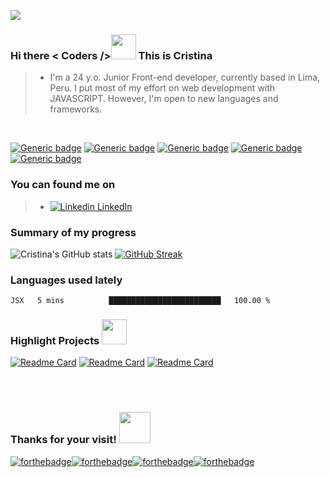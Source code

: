 ![](https://komarev.com/ghpvc/?username=MariaCristinaTC&label=PROFILE+VIEWS)<br /> 
### Hi there < Coders /><img src="https://media.giphy.com/media/3og0IAzB7lmOo2q0Ss/giphy.gif" width="40" height="40" /> This is Cristina<br />
> - I'm a 24 y.o. Junior Front-end developer, currently based in Lima, Peru. I put most of my effort on web development with JAVASCRIPT. However, I'm open to new languages and frameworks.

<br />
<!--
soft green TAGS
-->

[![Generic badge](https://img.shields.io/badge/code-JAVASCRIPT-1abc9c.svg)](https://shields.io/) [![Generic badge](https://img.shields.io/badge/framework-REACT-1abc9c.svg)](https://shields.io/)  [![Generic badge](https://img.shields.io/badge/editor-VSC-1abc9c.svg)](https://shields.io/) [![Generic badge](https://img.shields.io/badge/database-FIREBASE-1abc9c.svg)](https://shields.io/)  [![Generic badge](https://img.shields.io/badge/style-SCSS-1abc9c.svg)](https://shields.io/)

### You can found me on

> - [![Linkedin](https://i.stack.imgur.com/gVE0j.png) LinkedIn](https://www.linkedin.com/in/maria-cristina-tarazona-castro-268374118/)

<!--
general STATS
-->
### Summary of my progress
![Cristina's GitHub stats](https://github-readme-stats.vercel.app/api?username=MariaCristinaTC&show_icons=true&theme=gotham)
[![GitHub Streak](https://github-readme-streak-stats.herokuapp.com?user=MariaCristinaTC&theme=green_nur)](https://git.io/streak-stats)

<!--
waka STATS
-->

### Languages used lately
<!--START_SECTION:waka-->
```text
JSX   5 mins          █████████████████████████   100.00 % 
```
<!--END_SECTION:waka-->

<!--
highlight projects
-->
### Highlight Projects <img src="https://media.giphy.com/media/xUPGcuclxAcM63vJAs/giphy.gif" width="40" height="auto" />
[![Readme Card](https://github-readme-stats.vercel.app/api/pin/?username=MariaCristinaTC&theme=gotham&show_icons=true&repo=LIM014-burger-queen-api-client)](https://github.com/MariaCristinaTC/LIM014-burger-queen-api-client)
[![Readme Card](https://github-readme-stats.vercel.app/api/pin/?username=MariaCristinaTC&theme=gotham&show_icons=true&repo=LIM014-social-network)](https://github.com/MariaCristinaTC/LIM014-social-network)
[![Readme Card](https://github-readme-stats.vercel.app/api/pin/?username=MariaCristinaTC&theme=gotham&show_icons=true&repo=LIM014-data-lovers)](https://github.com/MariaCristinaTC/LIM014-data-lovers)


<br /><br />
<!--
FOOTER SILLY STUFF
-->
### Thanks for your visit! <img src="https://media.giphy.com/media/mCMMDi2ge16ssq5Ttm/giphy.gif" width="50" height="auto" />
[![forthebadge](https://forthebadge.com/images/badges/powered-by-coffee.svg)](https://forthebadge.com)[![forthebadge](https://forthebadge.com/images/badges/built-with-swag.svg)](https://forthebadge.com)[![forthebadge](https://forthebadge.com/images/badges/certified-cousin-terio.svg)](https://forthebadge.com)[![forthebadge](https://forthebadge.com/images/badges/check-it-out.svg)](https://forthebadge.com)<br /><br />






<!--
**MariaCristinaTC/MariaCristinaTC** is a ✨ _special_ ✨ repository because its `README.md` (this file) appears on your GitHub profile.

Here are some ideas to get you started:

- 🔭 I’m currently working on ...
- 🌱 I’m currently learning ...
- 👯 I’m looking to collaborate on ...
- 🤔 I’m looking for help with ...
- 💬 Ask me about ...
- 📫 How to reach me: ...
- 😄 Pronouns: ...
- ⚡ Fun fact: ...gifs ....![Alt Text](https://media.giphy.com/media/3og0IAzB7lmOo2q0Ss/giphy.gif)
TROFEOS IMAGES....[![Ryo-ma's github trophy](https://github-profile-trophy.vercel.app/?username=MariaCristinaTC&row=1)](https://github.com/ryo-ma/github-profile-trophy)
-->
